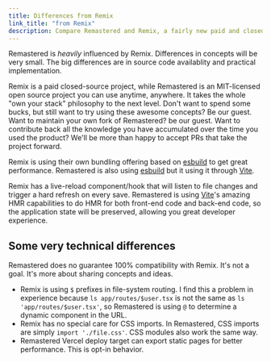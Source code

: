 ```yaml
---
title: Differences from Remix
link_title: "from Remix"
description: Compare Remastered and Remix, a fairly new paid and closed-source full-stack framework from the creators of React Router.
---
```


Remastered is _heavily_ influenced by Remix. Differences in concepts will be very small. The big differences are in source code availablity and practical implementation.

Remix is a paid closed-source project, while Remastered is an MIT-licensed open source project you can use anytime, anywhere. It takes the whole "own your stack" philosophy to the next level. Don't want to spend some bucks, but still want to try using these awesome concepts? Be our guest. Want to maintain your own fork of Remastered? be our guest. Want to contribute back all the knowledge you have accumulated over the time you used the product? We'll be more than happy to accept PRs that take the project forward.

Remix is using their own bundling offering based on [esbuild] to get great performance. Remastered is also using [esbuild] but it using it through [Vite].

Remix has a live-reload component/hook that will listen to file changes and trigger a hard refresh on every save. Remastered is using [Vite]'s amazing HMR capabilities to do HMR for both front-end code and back-end code, so the application state will be preserved, allowing you great developer experience.

## Some very technical differences

Remastered does no guarantee 100% compatibility with Remix. It's not a goal. It's more about sharing concepts and ideas.

- Remix is using `$` prefixes in file-system routing. I find this a problem in experience because `ls app/routes/$user.tsx` is not the same as `ls 'app/routes/$user.tsx'`, so Remastered is using `@` to determine a dynamic component in the URL.
- Remix has no special care for CSS imports. In Remastered, CSS imports are simply `import './file.css'`. CSS modules also work the same way.
- Remastered Vercel deploy target can export static pages for better performance. This is opt-in behavior.

[esbuild]: https://esbuild.github.io/
[vite]: https://vitejs.dev
